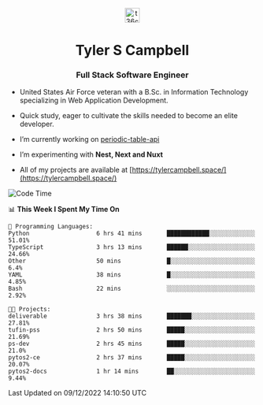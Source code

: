 <p align="center">
<a href="https://www.linkedin.com/in/t36campbell" target="blank"><img align="center" src="https://ik.imagekit.io/t36campbell/Portfolio/linkedin.png.original_m8bbGgPh6.png" alt="t36campbell" height="30" width="30" /></a>
</p>
<h1 align="center">Tyler S Campbell</h1>
<h3 align="center">Full Stack Software Engineer</h3>

* United States Air Force veteran with a B.Sc. in Information Technology specializing in Web Application Development. 

* Quick study, eager to cultivate the skills needed to become an elite developer.

* I’m currently working on [periodic-table-api](https://github.com/t36campbell/periodic-table-api)

* I’m experimenting with **Nest, Next and Nuxt**

* All of my projects are available at [https://tylercampbell.space/](https://tylercampbell.space/)

<!--START_SECTION:waka-->
![Code Time](http://img.shields.io/badge/Code%20Time-2%2C039%20hrs%208%20mins-blue)

📊 **This Week I Spent My Time On** 

```text
💬 Programming Languages: 
Python                   6 hrs 41 mins       ████████████░░░░░░░░░░░░░   51.01% 
TypeScript               3 hrs 13 mins       ██████░░░░░░░░░░░░░░░░░░░   24.66% 
Other                    50 mins             █░░░░░░░░░░░░░░░░░░░░░░░░   6.4% 
YAML                     38 mins             █░░░░░░░░░░░░░░░░░░░░░░░░   4.85% 
Bash                     22 mins             ░░░░░░░░░░░░░░░░░░░░░░░░░   2.92%

🐱‍💻 Projects: 
deliverable              3 hrs 38 mins       ███████░░░░░░░░░░░░░░░░░░   27.81% 
tufin-pss                2 hrs 50 mins       █████░░░░░░░░░░░░░░░░░░░░   21.69% 
ps-dev                   2 hrs 45 mins       █████░░░░░░░░░░░░░░░░░░░░   21.0% 
pytos2-ce                2 hrs 37 mins       █████░░░░░░░░░░░░░░░░░░░░   20.07% 
pytos2-docs              1 hr 14 mins        ██░░░░░░░░░░░░░░░░░░░░░░░   9.44%

```


 Last Updated on 09/12/2022 14:10:50 UTC
<!--END_SECTION:waka-->
